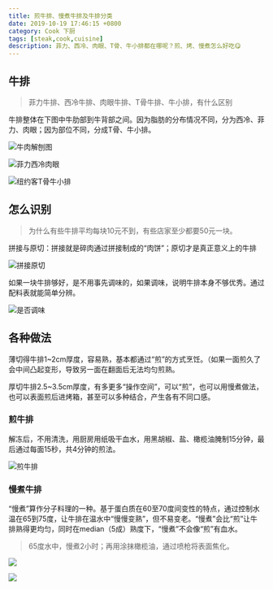 ```yaml
---
title: 煎牛排、慢煮牛排及牛排分类
date: 2019-10-19 17:46:15 +0800
category: Cook 下厨
tags: [steak,cook,cuisine]
description: 菲力、西冷、肉眼、T骨、牛小排都在哪呢？煎、烤、慢煮怎么好吃😋
---
```


## 牛排

> 菲力牛排、西冷牛排、肉眼牛排、T骨牛排、牛小排，有什么区别

牛排整体在下图中牛肋部到牛背部之间。因为脂肪的分布情况不同，分为西冷、菲力、肉眼；因为部位不同，分成T骨、牛小排。

![牛肉解刨图](https://chenblog.oss-cn-hongkong.aliyuncs.com/cook/steak/pic1.JPG)

![菲力西冷肉眼](https://chenblog.oss-cn-hongkong.aliyuncs.com/cook/steak/pic2.JPG)

![纽约客T骨牛小排](https://chenblog.oss-cn-hongkong.aliyuncs.com/cook/steak/pic3.JPG)

## 怎么识别

> 为什么有些牛排平均每块10元不到，有些店家至少都要50元一块。

拼接与原切：拼接就是碎肉通过拼接制成的“肉饼”；原切才是真正意义上的牛排

![拼接原切](https://chenblog.oss-cn-hongkong.aliyuncs.com/cook/steak/pic6.png)

如果一块牛排够好，是不用事先调味的，如果调味，说明牛排本身不够优秀。通过配料表就能简单分辨。

![是否调味](https://chenblog.oss-cn-hongkong.aliyuncs.com/cook/steak/pic7.png)


## 各种做法

薄切得牛排1~2cm厚度，容易熟，基本都通过“煎”的方式烹饪。（如果一面煎久了会中间凸起变形，导致另一面在翻面后无法均匀煎熟。
 
厚切牛排2.5~3.5cm厚度，有多更多“操作空间”，可以“煎”，也可以用慢煮做法，也可以表面煎后进烤箱，甚至可以多种结合，产生各有不同口感。

### 煎牛排

解冻后，不用清洗，用厨房用纸吸干血水，用黑胡椒、盐、橄榄油腌制15分钟，最后通过每面15秒，共4分钟的煎法。

![煎牛排](https://chenblog.oss-cn-hongkong.aliyuncs.com/cook/steak/pic4.jpg)

### 慢煮牛排

“慢煮”算作分子料理的一种。基于蛋白质在60至70度间变性的特点，通过控制水温在65到75度，让牛排在温水中“慢慢变熟”，但不易变老。“慢煮”会比“煎”让牛排熟得更均匀，同时在median（5成）熟度下，“慢煮”不会像“煎”有血水。

> 65度水中，慢煮2小时；再用涂抹橄榄油，通过喷枪将表面焦化。

![](https://chenblog.oss-cn-hongkong.aliyuncs.com/cook/steak/pic5.1.jpg)

![](https://chenblog.oss-cn-hongkong.aliyuncs.com/cook/steak/pic7.1.jpg)